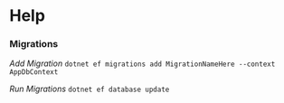 ﻿# Help

### Migrations

*Add Migration*
`dotnet ef migrations add MigrationNameHere --context AppDbContext`

*Run Migrations*
`dotnet ef database update`